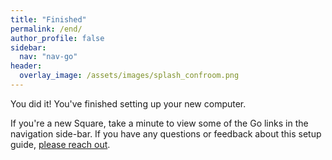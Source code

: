 ```yaml
---
title: "Finished"
permalink: /end/
author_profile: false
sidebar:
  nav: "nav-go"
header:
  overlay_image: /assets/images/splash_confroom.png
---
```


You did it! You've finished setting up your new computer. 

If you're a new Square, take a minute to view some of the Go links in the navigation side-bar. If you have any questions or feedback about this setup guide, [please reach out](/help).
